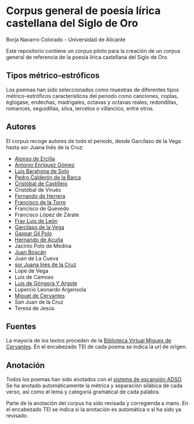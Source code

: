 # Corpus general de poesía lírica castellana del Siglo de Oro

Borja Navarro Colorado - Universidad de Alicante

Este repositorio contiene un corpus piloto para la creación de un corpus general de referencia de la poesía lírica castellana del Siglo de Oro.

## Tipos métrico-estróficos
Los poemas han sido seleccionados como muestras de diferentes tipos métrico-estróficos característicos del periodo como canciones, coplas, églogase, endechas, madrigales, octavas y octavas reales, redondillas, romances, seguidillas, silva, tercetos o villancico, entre otros.

## Autores
El corpus recoge autores de todo el periodo, desde Garcilaso de la Vega hasta sor Juana Inés de la Cruz:

- [Alonso de Ercilla](https://es.wikipedia.org/wiki/Alonso_de_Ercilla)
- [Antonio Enríquez Gómez](https://es.wikipedia.org/wiki/Antonio_Enr%C3%ADquez_G%C3%B3mez)
- [Luis Barahona de Soto](https://es.wikipedia.org/wiki/Luis_Barahona_de_Soto)
- [Pedro Calderón de la Barca](https://es.wikipedia.org/wiki/Pedro_Calder%C3%B3n_de_la_Barca)
- [Cristóbal de Castillejo](https://es.wikipedia.org/wiki/Crist%C3%B3bal_de_Castillejo)
- Cristóbal de Virués
- [Fernando de Herrera](https://es.wikipedia.org/wiki/Fernando_de_Herrera)
- [Francisco de la Torre](https://es.wikipedia.org/wiki/Francisco_de_la_Torre_(poeta))
- Francisco de Quevedo
- Francisco López de Zárate
- [Fray Luis de León](https://es.wikipedia.org/wiki/Luis_de_Le%C3%B3n)
- [Garcilaso de la Vega](https://es.wikipedia.org/wiki/Garcilaso_de_la_Vega)
- [Gaspar Gil Polo](https://es.wikipedia.org/wiki/Gaspar_Gil_Polo)
- [Hernando de Acuña](https://es.wikipedia.org/wiki/Hernando_de_Acu%C3%B1a)
- Jacinto Polo de Medina
- [Juan Boscán](https://es.wikipedia.org/wiki/Juan_Bosc%C3%A1n)
- Juan de La Cueva
- [sor Juana Inés de la Cruz](https://es.wikipedia.org/wiki/Sor_Juana_In%C3%A9s_de_la_Cruz)
- Lope de Vega
- Luis de Camoes
- [Luis de Góngora Y Argote](https://es.wikipedia.org/wiki/Luis_de_G%C3%B3ngora)
- Lupercio Leonardo Argensola
- [Miguel de Cervantes](https://es.wikipedia.org/wiki/Miguel_de_Cervantes)
- San Juan de la Cruz
- Teresa de Jesús

## Fuentes
La mayoría de los textos proceden de la [Biblioteca Virtual Migues de Cervantes](http://www.cervantesvirtual.com/). En el encabezado TEI de cada poema se indica la url de origen.

## Anotación
Todos los poemas han sido anotados con el [sistema de escansión ADSO](http://adso.gplsi.es). Se ha anotado automáticamente la métrica y separación silábica de cada verso, así como el lema y categoría gramatical de cada palabra.

Parte de la anotación del corpus ha sido revisada y corregienda a mano. En el encabezado TEI se indica si la anotación es automática o si ha sido ya revisado.
